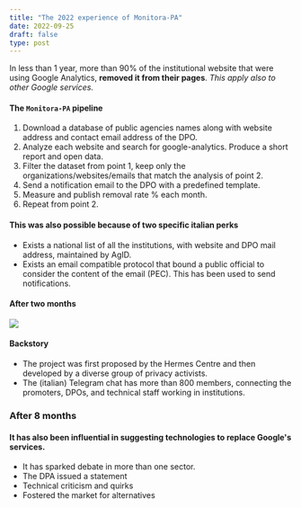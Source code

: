 ```yaml
---
title: "The 2022 experience of Monitora-PA"
date: 2022-09-25
draft: false
type: post
---
```


In less than 1 year, more than 90% of the institutional website that were using Google Analytics, **removed it from their pages**. _This apply also to other Google services._

#### The `Monitora-PA` pipeline

1. Download a database of public agencies names along with website address and contact email address of the DPO.
2. Analyze each website and search for google-analytics. Produce a short report and open data.
3. Filter the dataset from point 1, keep only the organizations/websites/emails that match the analysis of point 2.
4. Send a notification email to the DPO with a predefined template.
5. Measure and publish removal rate % each month.
6. Repeat from point 2.

#### This was also possible because of two specific italian perks

* Exists a national list of all the institutions, with website and DPO mail address, maintained by AgID.
* Exists an email compatible protocol that bound a public official to consider the content of the email (PEC). This has been used to send notifications.

#### After two months

![](https://monitora-pa.it/2022/07/26/MonitoraPA_results.png)

#### Backstory

* The project was first proposed by the Hermes Centre and then developed by a diverse group of privacy activists.
* The (italian) Telegram chat has more than 800 members, connecting the promoters, DPOs, and technical staff working in institutions.

### After 8 months

#### It has also been influential in suggesting technologies to replace Google's services.

* It has sparked debate in more than one sector.
* The DPA issued a statement
* Technical criticism and quirks
* Fostered the market for alternatives
